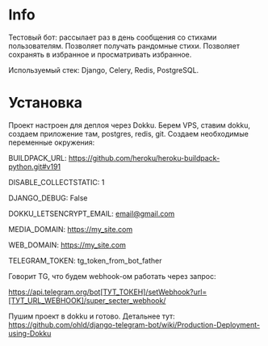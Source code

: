 # Info
Тестовый бот: рассылает раз в день сообщения со стихами пользователям. Позволяет получать рандомные стихи. Позволяет сохранять в избранное и просматривать избранное.

Используемый стек: Django, Celery, Redis, PostgreSQL.

# Установка
Проект настроен для деплоя через Dokku. Берем VPS, ставим dokku, создаем приложение там, postgres, redis, git.
Создаем необходимые переменные окружения:

BUILDPACK_URL:            https://github.com/heroku/heroku-buildpack-python.git#v191

DISABLE_COLLECTSTATIC:    1

DJANGO_DEBUG:             False

DOKKU_LETSENCRYPT_EMAIL:  email@gmail.com

MEDIA_DOMAIN:             https://my_site.com

WEB_DOMAIN:               https://my_site.com

TELEGRAM_TOKEN:           tg_token_from_bot_father

Говорит TG, что будем webhook-ом работать через запрос: 

https://api.telegram.org/bot[ТУТ_ТОКЕН]/setWebhook?url=[ТУТ_URL_WEBHOOK]/super_secter_webhook/

Пушим проект в dokku и готово. Детальнее тут: https://github.com/ohld/django-telegram-bot/wiki/Production-Deployment-using-Dokku

